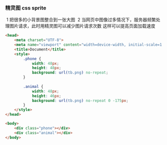 ###  精灵图 css sprite

​       1 把很多的小背景图整合到一张大图
​       2 当网页中图像过多情况下，服务器频繁处理图片请求，此时用精灵图可以减少图片请求次数 这样可以提高页面加载速度

```html
<head>
    <meta charset="UTF-8">
    <meta name="viewport" content="width=device-width, initial-scale=1.0">
    <title>Document</title>
    <style>
        .phone {
            width: 48px;
            height: 48px;
            background: url(tb.png) no-repeat;
        }
        
        .animal {
            width: 48px;
            height: 46px;
            background: url(tb.png) no-repeat 0 -175px;
        }
    </style>
</head>

<body>
    <div class="phone"></div>
    <div class="animal"></div>
</body>
```

